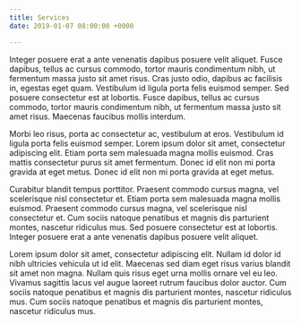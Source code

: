 ```yaml
---
title: Services
date: 2019-01-07 08:00:00 +0000

---
```

Integer posuere erat a ante venenatis dapibus posuere velit aliquet. Fusce dapibus, tellus ac cursus commodo, tortor mauris condimentum nibh, ut fermentum massa justo sit amet risus. Cras justo odio, dapibus ac facilisis in, egestas eget quam. Vestibulum id ligula porta felis euismod semper. Sed posuere consectetur est at lobortis. Fusce dapibus, tellus ac cursus commodo, tortor mauris condimentum nibh, ut fermentum massa justo sit amet risus. Maecenas faucibus mollis interdum.

Morbi leo risus, porta ac consectetur ac, vestibulum at eros. Vestibulum id ligula porta felis euismod semper. Lorem ipsum dolor sit amet, consectetur adipiscing elit. Etiam porta sem malesuada magna mollis euismod. Cras mattis consectetur purus sit amet fermentum. Donec id elit non mi porta gravida at eget metus. Donec id elit non mi porta gravida at eget metus.

Curabitur blandit tempus porttitor. Praesent commodo cursus magna, vel scelerisque nisl consectetur et. Etiam porta sem malesuada magna mollis euismod. Praesent commodo cursus magna, vel scelerisque nisl consectetur et. Cum sociis natoque penatibus et magnis dis parturient montes, nascetur ridiculus mus. Sed posuere consectetur est at lobortis. Integer posuere erat a ante venenatis dapibus posuere velit aliquet.

Lorem ipsum dolor sit amet, consectetur adipiscing elit. Nullam id dolor id nibh ultricies vehicula ut id elit. Maecenas sed diam eget risus varius blandit sit amet non magna. Nullam quis risus eget urna mollis ornare vel eu leo. Vivamus sagittis lacus vel augue laoreet rutrum faucibus dolor auctor. Cum sociis natoque penatibus et magnis dis parturient montes, nascetur ridiculus mus. Cum sociis natoque penatibus et magnis dis parturient montes, nascetur ridiculus mus.